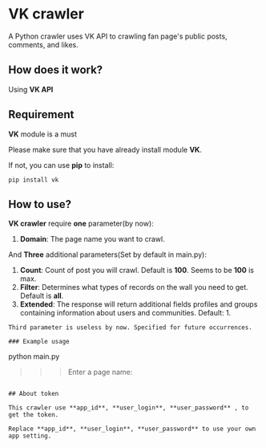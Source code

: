 # VK crawler

A Python crawler uses VK API to crawling fan page's public posts, comments, and likes.

## How does it work?

Using **VK API**

## Requirement

**VK** module is a must

Please make sure that you have already install module **VK**.

If not, you can use **pip** to install:
```
pip install vk
```

## How to use?

**VK crawler** require **one** parameter(by now):

1. **Domain**: The page name you want to crawl.

And **Three** additional parameters(Set by default in main.py):

1. **Count**: Count of post you will crawl. Default is **100**. Seems to be **100** is max.
2. **Filter**: Determines what types of records on the wall you need to get. Default is **all**.
3. **Extended**: The response will return additional fields profiles and groups containing information about users and communities. Default: 1.
```
Third parameter is useless by now. Specified for future occurrences.

### Example usage

```
python main.py
>>>Enter a page name:

```

## About token

This crawler use **app_id**, **user_login**, **user_password** , to get the token.

Replace **app_id**, **user_login**, **user_password** to use your own app setting.
